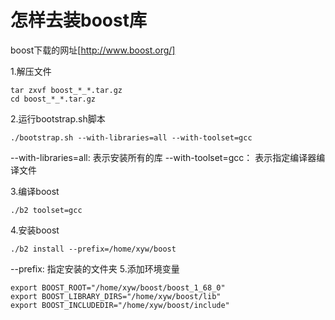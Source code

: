 
# 怎样去装boost库

boost下载的网址[http://www.boost.org/]

1.解压文件
```
tar zxvf boost_*_*.tar.gz
cd boost_*_*.tar.gz
```
2.运行bootstrap.sh脚本
```
./bootstrap.sh --with-libraries=all --with-toolset=gcc
```
--with-libraries=all: 表示安装所有的库
--with-toolset=gcc： 表示指定编译器编译文件

3.编译boost
```
./b2 toolset=gcc
```
4.安装boost
```
./b2 install --prefix=/home/xyw/boost
```
--prefix: 指定安装的文件夹
5.添加环境变量
```
export BOOST_ROOT="/home/xyw/boost/boost_1_68_0"
export BOOST_LIBRARY_DIRS="/home/xyw/boost/lib"
export BOOST_INCLUDEDIR="/home/xyw/boost/include"
```



